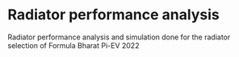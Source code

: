 # Radiator performance analysis
Radiator performance analysis and simulation done for the radiator selection of Formula Bharat Pi-EV 2022
